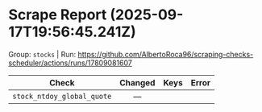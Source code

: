 # Scrape Report (2025-09-17T19:56:45.241Z)

Group: `stocks`  |  Run: https://github.com/AlbertoRoca96/scraping-checks-scheduler/actions/runs/17809081607

| Check | Changed | Keys | Error |
|---|:---:|:--|:--|
| `stock_ntdoy_global_quote` | — |  |  |
